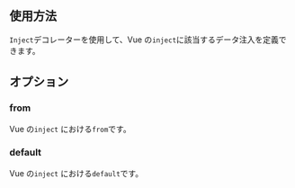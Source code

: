 ## 使用方法

`Inject`デコレーターを使用して、Vue の`inject`に該当するデータ注入を定義できます。

[](./code-usage.ts ':include :type=code typescript')

## オプション

### from

Vue の`inject` における`from`です。

[](./code-option-from.ts ':include :type=code typescript')

### default

Vue の`inject` における`default`です。

[](./code-option-default.ts ':include :type=code typescript')
